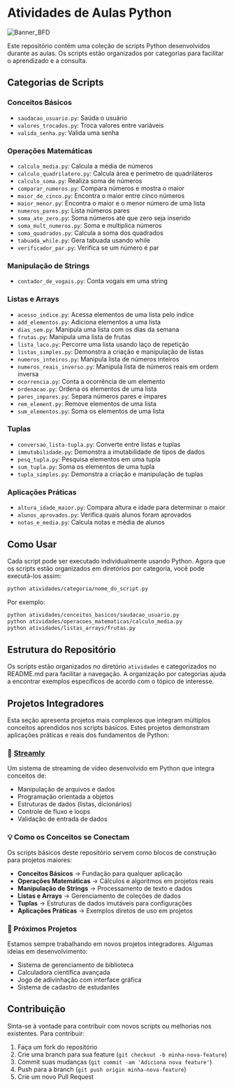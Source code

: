 # Atividades de Aulas Python

![Banner_BFD](https://github.com/user-attachments/assets/96ffe3d6-8e92-4eb7-8e13-8f0395b5e8c2)

Este repositório contém uma coleção de scripts Python desenvolvidos durante as aulas. Os scripts estão organizados por categorias para facilitar o aprendizado e a consulta.

## Categorias de Scripts

### Conceitos Básicos

- `saudacao_usuario.py`: Saúda o usuário
- `valores_trocados.py`: Troca valores entre variáveis
- `valida_senha.py`: Valida uma senha

### Operações Matemáticas

- `calculo_media.py`: Calcula a média de números
- `calculo_quadrilatero.py`: Calcula área e perímetro de quadriláteros
- `calculo_soma.py`: Realiza soma de números
- `comparar_numeros.py`: Compara números e mostra o maior
- `maior_de_cinco.py`: Encontra o maior entre cinco números
- `maior_menor.py`: Encontra o maior e o menor número de uma lista
- `numeros_pares.py`: Lista números pares
- `soma_ate_zero.py`: Soma números até que zero seja inserido
- `soma_mult_numeros.py`: Soma e multiplica números
- `soma_quadrados.py`: Calcula a soma dos quadrados
- `tabuada_while.py`: Gera tabuada usando while
- `verificador_par.py`: Verifica se um número é par

### Manipulação de Strings

- `contador_de_vogais.py`: Conta vogais em uma string

### Listas e Arrays

- `acesso_indice.py`: Acessa elementos de uma lista pelo índice
- `add_elementos.py`: Adiciona elementos a uma lista
- `dias_sem.py`: Manipula uma lista com os dias da semana
- `frutas.py`: Manipula uma lista de frutas
- `lista_laco.py`: Percorre uma lista usando laço de repetição
- `listas_simples.py`: Demonstra a criação e manipulação de listas
- `numeros_inteiros.py`: Manipula lista de números inteiros
- `numeros_reais_inverso.py`: Manipula lista de números reais em ordem inversa
- `ocorrencia.py`: Conta a ocorrência de um elemento
- `ordenacao.py`: Ordena os elementos de uma lista
- `pares_impares.py`: Separa números pares e ímpares
- `rem_element.py`: Remove elementos de uma lista
- `sum_elementos.py`: Soma os elementos de uma lista

### Tuplas

- `conversao_lista-tupla.py`: Converte entre listas e tuplas
- `immutabilidade.py`: Demonstra a imutabilidade de tipos de dados
- `pesq_tupla.py`: Pesquisa elementos em uma tupla
- `sum_tupla.py`: Soma os elementos de uma tupla
- `tupla_simples.py`: Demonstra a criação e manipulação de tuplas

### Aplicações Práticas

- `altura_idade_maior.py`: Compara altura e idade para determinar o maior
- `alunos_aprovados.py`: Verifica quais alunos foram aprovados
- `notas_e_media.py`: Calcula notas e média de alunos

## Como Usar

Cada script pode ser executado individualmente usando Python. Agora que os scripts estão organizados em diretórios por categoria, você pode executá-los assim:

```bash
python atividades/categoria/nome_do_script.py
```

Por exemplo:

```bash
python atividades/conceitos_basicos/saudacao_usuario.py
python atividades/operacoes_matematicas/calculo_media.py
python atividades/listas_arrays/frutas.py
```

## Estrutura do Repositório

Os scripts estão organizados no diretório `atividades` e categorizados no README.md para facilitar a navegação. A organização por categorias ajuda a encontrar exemplos específicos de acordo com o tópico de interesse.

## Projetos Integradores

Esta seção apresenta projetos mais complexos que integram múltiplos conceitos aprendidos nos scripts básicos. Estes projetos demonstram aplicações práticas e reais dos fundamentos de Python:

### 🎥 [Streamly](https://github.com/charlles-augusto/Streamly)

Um sistema de streaming de vídeo desenvolvido em Python que integra conceitos de:

- Manipulação de arquivos e dados
- Programação orientada a objetos
- Estruturas de dados (listas, dicionários)
- Controle de fluxo e loops
- Validação de entrada de dados

### 💡 Como os Conceitos se Conectam

Os scripts básicos deste repositório servem como blocos de construção para projetos maiores:

- **Conceitos Básicos** → Fundação para qualquer aplicação
- **Operações Matemáticas** → Cálculos e algoritmos em projetos reais
- **Manipulação de Strings** → Processamento de texto e dados
- **Listas e Arrays** → Gerenciamento de coleções de dados
- **Tuplas** → Estruturas de dados imutáveis para configurações
- **Aplicações Práticas** → Exemplos diretos de uso em projetos

### 🚀 Próximos Projetos

Estamos sempre trabalhando em novos projetos integradores. Algumas ideias em desenvolvimento:

- Sistema de gerenciamento de biblioteca
- Calculadora científica avançada
- Jogo de adivinhação com interface gráfica
- Sistema de cadastro de estudantes

## Contribuição

Sinta-se à vontade para contribuir com novos scripts ou melhorias nos existentes. Para contribuir:

1. Faça um fork do repositório
2. Crie uma branch para sua feature (`git checkout -b minha-nova-feature`)
3. Commit suas mudanças (`git commit -am 'Adiciona nova feature'`)
4. Push para a branch (`git push origin minha-nova-feature`)
5. Crie um novo Pull Request
